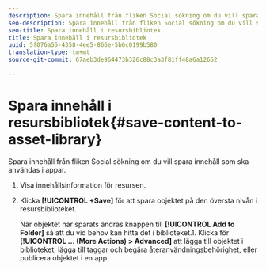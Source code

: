 ```yaml
---
description: Spara innehåll från fliken Social sökning om du vill spara innehåll som ska användas i appar.
seo-description: Spara innehåll från fliken Social sökning om du vill spara innehåll som ska användas i appar.
seo-title: Spara innehåll i resursbibliotek
title: Spara innehåll i resursbibliotek
uuid: 5f076a55-4358-4ee5-866e-5b6c0199b580
translation-type: tm+mt
source-git-commit: 67aeb3de964473b326c88c3a3f81ff48a6a12652

---
```



# Spara innehåll i resursbibliotek{#save-content-to-asset-library}

Spara innehåll från fliken Social sökning om du vill spara innehåll som ska användas i appar.

1. Visa innehållsinformation för resursen.
1. Klicka **[!UICONTROL +Save]** för att spara objektet på den översta nivån i resursbiblioteket.

   När objektet har sparats ändras knappen till **[!UICONTROL Add to Folder]** så att du vid behov kan hitta det i biblioteket.1. Klicka för **[!UICONTROL … (More Actions) > Advanced]** att lägga till objektet i biblioteket, lägga till taggar och begära återanvändningsbehörighet, eller publicera objektet i en app.
